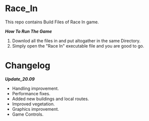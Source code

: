 # Race_In
This repo contains Build Files of Race In game.

***How To Run The Game***
1. Downlod all the files in and put altogather in the same Directory.
2. Simply open the "Race In" executable file and you are good to go.

# Changelog

***Update_20.09***
* Handling improvement.
* Performance fixes.
* Added new buildings and local routes.
* Improved vegetation.
* Graphics improvement.
* Game Controls.
